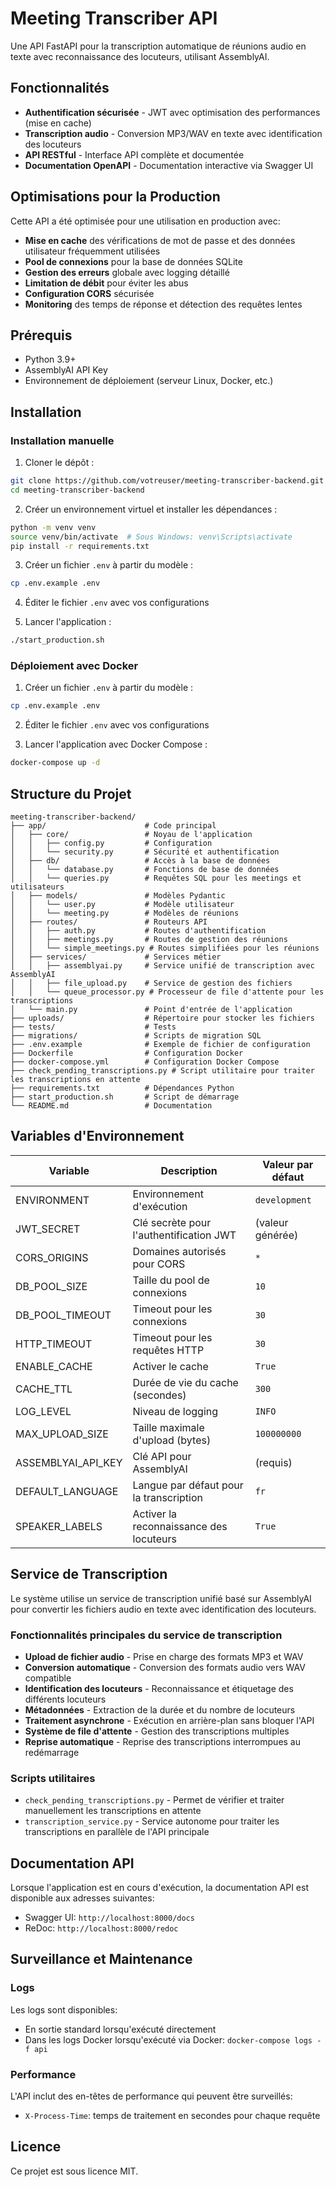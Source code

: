 # Meeting Transcriber API

Une API FastAPI pour la transcription automatique de réunions audio en texte avec reconnaissance des locuteurs, utilisant AssemblyAI.

## Fonctionnalités

- **Authentification sécurisée** - JWT avec optimisation des performances (mise en cache)
- **Transcription audio** - Conversion MP3/WAV en texte avec identification des locuteurs
- **API RESTful** - Interface API complète et documentée
- **Documentation OpenAPI** - Documentation interactive via Swagger UI

## Optimisations pour la Production

Cette API a été optimisée pour une utilisation en production avec:

- **Mise en cache** des vérifications de mot de passe et des données utilisateur fréquemment utilisées
- **Pool de connexions** pour la base de données SQLite
- **Gestion des erreurs** globale avec logging détaillé
- **Limitation de débit** pour éviter les abus
- **Configuration CORS** sécurisée
- **Monitoring** des temps de réponse et détection des requêtes lentes

## Prérequis

- Python 3.9+
- AssemblyAI API Key
- Environnement de déploiement (serveur Linux, Docker, etc.)

## Installation

### Installation manuelle

1. Cloner le dépôt :
```bash
git clone https://github.com/votreuser/meeting-transcriber-backend.git
cd meeting-transcriber-backend
```

2. Créer un environnement virtuel et installer les dépendances :
```bash
python -m venv venv
source venv/bin/activate  # Sous Windows: venv\Scripts\activate
pip install -r requirements.txt
```

3. Créer un fichier `.env` à partir du modèle :
```bash
cp .env.example .env
```

4. Éditer le fichier `.env` avec vos configurations

5. Lancer l'application :
```bash
./start_production.sh
```

### Déploiement avec Docker

1. Créer un fichier `.env` à partir du modèle :
```bash
cp .env.example .env
```

2. Éditer le fichier `.env` avec vos configurations

3. Lancer l'application avec Docker Compose :
```bash
docker-compose up -d
```

## Structure du Projet

```
meeting-transcriber-backend/
├── app/                      # Code principal
│   ├── core/                 # Noyau de l'application
│   │   ├── config.py         # Configuration
│   │   └── security.py       # Sécurité et authentification
│   ├── db/                   # Accès à la base de données
│   │   └── database.py       # Fonctions de base de données
│   │   └── queries.py        # Requêtes SQL pour les meetings et utilisateurs
│   ├── models/               # Modèles Pydantic
│   │   └── user.py           # Modèle utilisateur
│   │   └── meeting.py        # Modèles de réunions
│   ├── routes/               # Routeurs API
│   │   ├── auth.py           # Routes d'authentification
│   │   ├── meetings.py       # Routes de gestion des réunions
│   │   └── simple_meetings.py # Routes simplifiées pour les réunions
│   ├── services/             # Services métier
│   │   ├── assemblyai.py     # Service unifié de transcription avec AssemblyAI
│   │   ├── file_upload.py    # Service de gestion des fichiers
│   │   └── queue_processor.py # Processeur de file d'attente pour les transcriptions
│   └── main.py               # Point d'entrée de l'application
├── uploads/                  # Répertoire pour stocker les fichiers
├── tests/                    # Tests
├── migrations/               # Scripts de migration SQL
├── .env.example              # Exemple de fichier de configuration
├── Dockerfile                # Configuration Docker
├── docker-compose.yml        # Configuration Docker Compose
├── check_pending_transcriptions.py # Script utilitaire pour traiter les transcriptions en attente
├── requirements.txt          # Dépendances Python
├── start_production.sh       # Script de démarrage
└── README.md                 # Documentation
```

## Variables d'Environnement

| Variable | Description | Valeur par défaut |
|----------|-------------|-------------------|
| ENVIRONMENT | Environnement d'exécution | `development` |
| JWT_SECRET | Clé secrète pour l'authentification JWT | (valeur générée) |
| CORS_ORIGINS | Domaines autorisés pour CORS | `*` |
| DB_POOL_SIZE | Taille du pool de connexions | `10` |
| DB_POOL_TIMEOUT | Timeout pour les connexions | `30` |
| HTTP_TIMEOUT | Timeout pour les requêtes HTTP | `30` |
| ENABLE_CACHE | Activer le cache | `True` |
| CACHE_TTL | Durée de vie du cache (secondes) | `300` |
| LOG_LEVEL | Niveau de logging | `INFO` |
| MAX_UPLOAD_SIZE | Taille maximale d'upload (bytes) | `100000000` |
| ASSEMBLYAI_API_KEY | Clé API pour AssemblyAI | (requis) |
| DEFAULT_LANGUAGE | Langue par défaut pour la transcription | `fr` |
| SPEAKER_LABELS | Activer la reconnaissance des locuteurs | `True` |

## Service de Transcription

Le système utilise un service de transcription unifié basé sur AssemblyAI pour convertir les fichiers audio en texte avec identification des locuteurs.

### Fonctionnalités principales du service de transcription

- **Upload de fichier audio** - Prise en charge des formats MP3 et WAV
- **Conversion automatique** - Conversion des formats audio vers WAV compatible
- **Identification des locuteurs** - Reconnaissance et étiquetage des différents locuteurs
- **Métadonnées** - Extraction de la durée et du nombre de locuteurs
- **Traitement asynchrone** - Exécution en arrière-plan sans bloquer l'API
- **Système de file d'attente** - Gestion des transcriptions multiples
- **Reprise automatique** - Reprise des transcriptions interrompues au redémarrage

### Scripts utilitaires

- `check_pending_transcriptions.py` - Permet de vérifier et traiter manuellement les transcriptions en attente
- `transcription_service.py` - Service autonome pour traiter les transcriptions en parallèle de l'API principale

## Documentation API

Lorsque l'application est en cours d'exécution, la documentation API est disponible aux adresses suivantes:

- Swagger UI: `http://localhost:8000/docs`
- ReDoc: `http://localhost:8000/redoc`

## Surveillance et Maintenance

### Logs

Les logs sont disponibles:
- En sortie standard lorsqu'exécuté directement
- Dans les logs Docker lorsqu'exécuté via Docker: `docker-compose logs -f api`

### Performance

L'API inclut des en-têtes de performance qui peuvent être surveillés:
- `X-Process-Time`: temps de traitement en secondes pour chaque requête

## Licence

Ce projet est sous licence MIT.
